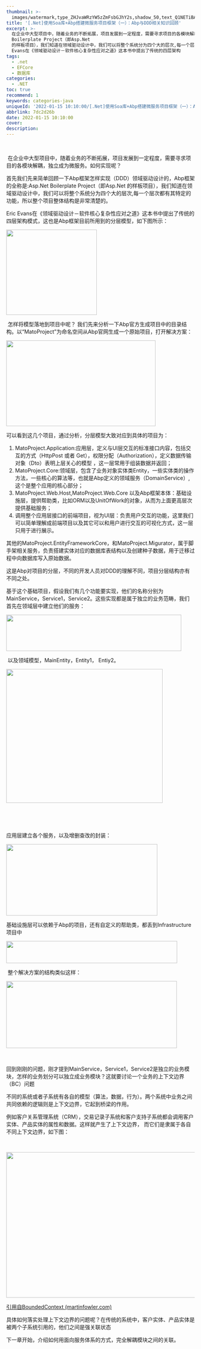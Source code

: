 ```yaml
---
thumbnail: >-
  images/watermark,type_ZHJvaWRzYW5zZmFsbGJhY2s,shadow_50,text_Q1NETiBA5p6X5pmTbHg=,size_20,color_FFFFFF,t_70,g_se,x_16
title: '[.Net]使用Soa库+Abp搭建微服务项目框架（一）：Abp与DDD相关知识回顾'
excerpt: >-
  在企业中大型项目中，随着业务的不断拓展，项目发展到一定程度，需要寻求项目的各模块解耦，独立成为微服务。如何实现呢？首先我们先来简单回顾一下Abp框架怎样实现（DDD）领域驱动设计的，Abp框架的全称是:Asp.Net
  Boilerplate Project（即Asp.Net
  的样板项目），我们知道在领域驱动设计中，我们可以将整个系统分为四个大的层次,每一个层次都有其特定的功能，所以整个项目整体结构是非常清楚的。Eric
  Evans在《领域驱动设计－软件核心复杂性应对之道》这本书中提出了传统的四层架构
tags:
  - .net
  - EFCore
  - 数据库
categories:
  - .NET
toc: true
recommend: 1
keywords: categories-java
uniqueId: '2022-01-15 10:10:00/[.Net]使用Soa库+Abp搭建微服务项目框架（一）：Abp与DDD相关知识回顾.html'
abbrlink: 7dc2d26b
date: 2022-01-15 10:10:00
cover:
description:
---
```

<p><span data-cke-copybin-start="1"><span data-cke-copybin-start="1">​</span></span></p><p><span id="cke_bm_749S"> 在企业中大型项目中，随着业务的不断拓展，项目发展到一定程度，需要寻求项目的各模块解耦，独立成为微服务。如何实现呢？</span></p><p>首先我们先来简单回顾一下Abp框架怎样实现（DDD）领域驱动设计的，Abp框架的全称是:Asp.Net Boilerplate Project（即Asp.Net 的样板项目），我们知道在领域驱动设计中，我们可以将整个系统分为四个大的层次,每一个层次都有其特定的功能，所以整个项目整体结构是非常清楚的。</p><p>Eric Evans在《领域驱动设计－软件核心复杂性应对之道》这本书中提出了传统的四层架构模式，这也是Abp框架目前所用到的分层模型，如下图所示：</p><p><span class="cke_widget_wrapper cke_widget_inline cke_widget_image cke_image_nocaption cke_widget_selected" data-cke-display-name="图像" data-cke-filter="off" data-cke-widget-id="10" data-cke-widget-wrapper="1"><img alt="" class="cke_widget_element" data-cke-saved-src="https://img2023.cnblogs.com/blog/644861/202310/644861-20231022165551601-1849896831.png" data-cke-widget-data="%7B%22hasCaption%22%3Afalse%2C%22src%22%3A%22https%3A%2F%2Fimg-blog.csdnimg.cn%2Fec692b00b3174049a38c8b2754a78ee6.png%3Fx-oss-process%3Dimage%2Fwatermark%2Ctype_ZHJvaWRzYW5zZmFsbGJhY2s%2Cshadow_50%2Ctext_Q1NETiBA5p6X5pmTbHg%3D%2Csize_17%2Ccolor_FFFFFF%2Ct_70%2Cg_se%2Cx_16%22%2C%22alt%22%3A%22%22%2C%22width%22%3A%22242%22%2C%22height%22%3A%22228%22%2C%22lock%22%3Atrue%2C%22align%22%3A%22none%22%2C%22classes%22%3Anull%7D" data-cke-widget-keep-attr="0" data-cke-widget-upcasted="1" data-widget="image" height="228" src="644861-20231022165551601-1849896831.png" width="242"/></span></p><p> 怎样将模型落地到项目中呢？ 我们先来分析一下Abp官方生成项目中的目录结构。以“MatoProject”为命名空间从Abp官网生成一个原始项目，打开解决方案：</p><p><span class="cke_widget_wrapper cke_widget_inline cke_widget_image cke_image_nocaption cke_widget_selected" data-cke-display-name="图像" data-cke-filter="off" data-cke-widget-id="9" data-cke-widget-wrapper="1"><img alt="" class="cke_widget_element" data-cke-saved-src="https://img2023.cnblogs.com/blog/644861/202310/644861-20231022165551559-397570851.png" data-cke-widget-data="%7B%22hasCaption%22%3Afalse%2C%22src%22%3A%22https%3A%2F%2Fimg-blog.csdnimg.cn%2F53b38aa04f1441ecb874667732f0861b.png%3Fx-oss-process%3Dimage%2Fwatermark%2Ctype_ZHJvaWRzYW5zZmFsbGJhY2s%2Cshadow_50%2Ctext_Q1NETiBA5p6X5pmTbHg%3D%2Csize_15%2Ccolor_FFFFFF%2Ct_70%2Cg_se%2Cx_16%22%2C%22alt%22%3A%22%22%2C%22width%22%3A%22399%22%2C%22height%22%3A%22229%22%2C%22lock%22%3Atrue%2C%22align%22%3A%22none%22%2C%22classes%22%3Anull%7D" data-cke-widget-keep-attr="0" data-cke-widget-upcasted="1" data-widget="image" height="229" src="644861-20231022165551559-397570851.png" width="399"/></span></p><p>可以看到这几个项目，通过分析，分层模型大致对应到具体的项目为：</p><ol>
<li>MatoProject.Application:应用层，定义与UI层交互的标准接口内容，包括交互的方式（HttpPost 或者 Get），权限分配（Authorization），定义数据传输对象（Dto）表明上层关心的模型 ，这一层常用于组装数据并返回；</li>
<li>MatoProject.Core:领域层，包含了业务对象实体类Entity，一些实体类的操作方法，一些核心的算法等，也就是Abp定义的领域服务（DomainService）,这个是整个应用的核心部分；</li>
<li>MatoProject.Web.Host,MatoProject.Web.Core 以及Abp框架本体：基础设施层，提供帮助类，比如ORM以及UnitOfWork的对象，从而为上面更高层次提供基础服务；</li>
<li>调用整个应用层接口的前端项目，视为UI层：负责用户交互的功能，这里我们可以简单理解成前端项目以及其它可以和用户进行交互的可视化方式，这一层只用于进行展示。</li>
</ol><p>其他的MatoProject.EntityFrameworkCore，和MatoProject.Migurator，属于脚手架相关服务，负责搭建实体对应的数据库表结构以及创建种子数据，用于迁移过程中向数据库写入原始数据。</p><p>这是Abp对项目的分层，不同的开发人员对DDD的理解不同，项目分层结构亦有不同之处。</p><p>基于这个基础项目，假设我们有几个功能要实现，他们的名称分别为MainService，Service1，Service2。这些实现都是属于独立的业务范畴，我们首先在领域层中建立他们的服务：</p><p><span class="cke_widget_wrapper cke_widget_inline cke_widget_image cke_image_nocaption cke_widget_selected" data-cke-display-name="图像" data-cke-filter="off" data-cke-widget-id="8" data-cke-widget-wrapper="1"><img alt="" class="cke_widget_element" data-cke-saved-src="https://img2023.cnblogs.com/blog/644861/202310/644861-20231022165551477-598256428.png" data-cke-widget-data="%7B%22hasCaption%22%3Afalse%2C%22src%22%3A%22https%3A%2F%2Fimg-blog.csdnimg.cn%2F90151127ea9b4bf382fd4d392fed6ce2.png%3Fx-oss-process%3Dimage%2Fwatermark%2Ctype_ZHJvaWRzYW5zZmFsbGJhY2s%2Cshadow_50%2Ctext_Q1NETiBA5p6X5pmTbHg%3D%2Csize_18%2Ccolor_FFFFFF%2Ct_70%2Cg_se%2Cx_16%22%2C%22alt%22%3A%22%22%2C%22width%22%3A%22468%22%2C%22height%22%3A%2297%22%2C%22lock%22%3Atrue%2C%22align%22%3A%22none%22%2C%22classes%22%3Anull%7D" data-cke-widget-keep-attr="0" data-cke-widget-upcasted="1" data-widget="image" height="97" src="644861-20231022165551477-598256428.png" width="468"/></span></p><p> 以及领域模型，MainEntity，Entity1， Entiy2。</p><p><span class="cke_widget_wrapper cke_widget_inline cke_widget_image cke_image_nocaption cke_widget_selected" data-cke-display-name="图像" data-cke-filter="off" data-cke-widget-id="7" data-cke-widget-wrapper="1"><img alt="" class="cke_widget_element" data-cke-saved-src="https://img2023.cnblogs.com/blog/644861/202310/644861-20231022165551730-695885540.png" data-cke-widget-data="%7B%22hasCaption%22%3Afalse%2C%22src%22%3A%22https%3A%2F%2Fimg-blog.csdnimg.cn%2F65d52371713044b39b278e6e111359d7.png%3Fx-oss-process%3Dimage%2Fwatermark%2Ctype_ZHJvaWRzYW5zZmFsbGJhY2s%2Cshadow_50%2Ctext_Q1NETiBA5p6X5pmTbHg%3D%2Csize_16%2Ccolor_FFFFFF%2Ct_70%2Cg_se%2Cx_16%22%2C%22alt%22%3A%22%22%2C%22width%22%3A%22418%22%2C%22height%22%3A%22358%22%2C%22lock%22%3Atrue%2C%22align%22%3A%22none%22%2C%22classes%22%3Anull%7D" data-cke-widget-keep-attr="0" data-cke-widget-upcasted="1" data-widget="image" height="358" src="644861-20231022165551730-695885540.png" width="418"/></span></p><p> </p><p> </p><p>应用层建立各个服务，以及增删查改的封装：</p><p><span class="cke_widget_wrapper cke_widget_inline cke_widget_image cke_image_nocaption cke_widget_selected" data-cke-display-name="图像" data-cke-filter="off" data-cke-widget-id="5" data-cke-widget-wrapper="1"><img alt="" class="cke_widget_element" data-cke-saved-src="https://img2023.cnblogs.com/blog/644861/202310/644861-20231022165551675-920235953.png" data-cke-widget-data="%7B%22hasCaption%22%3Afalse%2C%22src%22%3A%22https%3A%2F%2Fimg-blog.csdnimg.cn%2F2fb11c77acec4d45afc07b62c13b0dde.png%3Fx-oss-process%3Dimage%2Fwatermark%2Ctype_ZHJvaWRzYW5zZmFsbGJhY2s%2Cshadow_50%2Ctext_Q1NETiBA5p6X5pmTbHg%3D%2Csize_16%2Ccolor_FFFFFF%2Ct_70%2Cg_se%2Cx_16%22%2C%22alt%22%3A%22%22%2C%22width%22%3A%22404%22%2C%22height%22%3A%22191%22%2C%22lock%22%3Atrue%2C%22align%22%3A%22none%22%2C%22classes%22%3Anull%7D" data-cke-widget-keep-attr="0" data-cke-widget-upcasted="1" data-widget="image" height="191" src="644861-20231022165551675-920235953.png" width="404"/></span></p><p>基础设施层可以依赖于Abp的项目，还有自定义的帮助类，都丢到Infrastructure项目中 </p><p><span class="cke_widget_wrapper cke_widget_inline cke_widget_image cke_image_nocaption cke_widget_selected" data-cke-display-name="图像" data-cke-filter="off" data-cke-widget-id="4" data-cke-widget-wrapper="1"><img alt="" class="cke_widget_element" data-cke-saved-src="https://img2023.cnblogs.com/blog/644861/202310/644861-20231022165551595-1025605869.png" data-cke-widget-data="%7B%22hasCaption%22%3Afalse%2C%22src%22%3A%22https%3A%2F%2Fimg-blog.csdnimg.cn%2Fd7b35c6dc13f4f41b0063a8012ce8fb3.png%3Fx-oss-process%3Dimage%2Fwatermark%2Ctype_ZHJvaWRzYW5zZmFsbGJhY2s%2Cshadow_50%2Ctext_Q1NETiBA5p6X5pmTbHg%3D%2Csize_18%2Ccolor_FFFFFF%2Ct_70%2Cg_se%2Cx_16%22%2C%22alt%22%3A%22%22%2C%22width%22%3A%22457%22%2C%22height%22%3A%2259%22%2C%22lock%22%3Atrue%2C%22align%22%3A%22none%22%2C%22classes%22%3Anull%7D" data-cke-widget-keep-attr="0" data-cke-widget-upcasted="1" data-widget="image" height="59" src="644861-20231022165551595-1025605869.png" width="457"/></span></p><p> 整个解决方案的结构类似这样：</p><p><span class="cke_widget_wrapper cke_widget_inline cke_widget_image cke_image_nocaption cke_widget_selected" data-cke-display-name="图像" data-cke-filter="off" data-cke-widget-id="3" data-cke-widget-wrapper="1"><img alt="" class="cke_widget_element" data-cke-saved-src="https://img2023.cnblogs.com/blog/644861/202310/644861-20231022165551542-1872096347.png" data-cke-widget-data="%7B%22hasCaption%22%3Afalse%2C%22src%22%3A%22https%3A%2F%2Fimg-blog.csdnimg.cn%2F2568b7ff1bf642e3912c9119a99b5d49.png%3Fx-oss-process%3Dimage%2Fwatermark%2Ctype_ZHJvaWRzYW5zZmFsbGJhY2s%2Cshadow_50%2Ctext_Q1NETiBA5p6X5pmTbHg%3D%2Csize_18%2Ccolor_FFFFFF%2Ct_70%2Cg_se%2Cx_16%22%2C%22alt%22%3A%22%22%2C%22width%22%3A%22456%22%2C%22height%22%3A%22179%22%2C%22lock%22%3Atrue%2C%22align%22%3A%22none%22%2C%22classes%22%3Anull%7D" data-cke-widget-keep-attr="0" data-cke-widget-upcasted="1" data-widget="image" height="179" src="644861-20231022165551542-1872096347.png" width="456"/></span></p><p> </p><p>回到刚刚的问题，刚才提到MainService，Service1，Service2是独立的业务模块，怎样的业务划分可以独立成业务模块？这就要讨论一个业务的上下文边界（BC）问题</p><p>不同的系统或者子系统有各自的模型（算法，数据，行为）。两个系统中业务之间共同依赖的逻辑则是上下文边界，它起到桥梁的作用。</p><p>例如客户关系管理系统（CRM），交易记录子系统和客户支持子系统都会调用客户实体、产品实体的属性和数据。这样就产生了上下文边界， 而它们是隶属于各自不同上下文边界，如下图：</p><p> </p><p><span class="cke_widget_wrapper cke_widget_inline cke_widget_image cke_image_nocaption cke_widget_selected" data-cke-display-name="图像" data-cke-filter="off" data-cke-widget-id="2" data-cke-widget-wrapper="1"><img alt="" class="cke_widget_element" data-cke-saved-src="https://img2023.cnblogs.com/blog/644861/202310/644861-20231022165551612-841134050.png" data-cke-widget-data="%7B%22hasCaption%22%3Afalse%2C%22src%22%3A%22https%3A%2F%2Fimg-blog.csdnimg.cn%2F37e8a59faa274c7fa95d3310ef68ab6f.png%3Fx-oss-process%3Dimage%2Fwatermark%2Ctype_ZHJvaWRzYW5zZmFsbGJhY2s%2Cshadow_50%2Ctext_Q1NETiBA5p6X5pmTbHg%3D%2Csize_20%2Ccolor_FFFFFF%2Ct_70%2Cg_se%2Cx_16%22%2C%22alt%22%3A%22%22%2C%22width%22%3A%22644%22%2C%22height%22%3A%22389%22%2C%22lock%22%3Atrue%2C%22align%22%3A%22none%22%2C%22classes%22%3Anull%7D" data-cke-widget-keep-attr="0" data-cke-widget-upcasted="1" data-widget="image" height="389" src="644861-20231022165551612-841134050.png" width="644"/></span></p><p><span class="cke_widget_wrapper cke_widget_inline cke_widget_csdnlink cke_widget_selected" data-cke-display-name="a" data-cke-filter="off" data-cke-widget-id="1" data-cke-widget-wrapper="1"><a class="cke_widget_editable cke_widget_element" data-cke-enter-mode="2" data-cke-saved-href="https://martinfowler.com/bliki/BoundedContext.html" data-cke-widget-data="%7B%22url%22%3A%22https%3A%2F%2Fmartinfowler.com%2Fbliki%2FBoundedContext.html%22%2C%22text%22%3A%22%E5%BC%95%E7%94%A8%E8%87%AA%22%2C%22desc%22%3A%22%22%2C%22icon%22%3A%22https%3A%2F%2Fcsdnimg.cn%2Frelease%2Fblog_editor_html%2Frelease1.9.2%2Fckeditor%2Fplugins%2FCsdnLink%2Ficons%2Ficon-default.png%3Ft%3DL9C2%22%2C%22isCard%22%3Afalse%2C%22hasResquest%22%3Atrue%2C%22iconDefault%22%3A%22https%3A%2F%2Fcsdnimg.cn%2Frelease%2Fblog_editor_html%2Frelease1.9.7%2Fckeditor%2Fplugins%2FCsdnLink%2Ficons%2Ficon-default.png%3Ft%3DLBL2%22%2C%22id%22%3A%22FmXegA-1642212440348%22%2C%22classes%22%3Anull%7D" data-cke-widget-editable="text" data-cke-widget-keep-attr="0" data-cke-widget-upcasted="1" data-link-icon="https://csdnimg.cn/release/blog_editor_html/release1.9.2/ckeditor/plugins/CsdnLink/icons/icon-default.png?t=L9C2" data-link-title="引用自" data-widget="csdnlink" href="https://martinfowler.com/bliki/BoundedContext.html" title="引用自">引用自</a><span class="cke_widget_wrapper cke_widget_inline cke_widget_csdnlink cke_widget_selected" data-cke-display-name="a" data-cke-filter="off" data-cke-widget-id="0" data-cke-widget-wrapper="1"><a class="cke_widget_editable cke_widget_element" data-cke-enter-mode="2" data-cke-saved-href="https://martinfowler.com/bliki/BoundedContext.html" data-cke-widget-data="%7B%22url%22%3A%22https%3A%2F%2Fmartinfowler.com%2Fbliki%2FBoundedContext.html%22%2C%22text%22%3A%22BoundedContext%20(martinfowler.com)%22%2C%22desc%22%3A%22%22%2C%22icon%22%3A%22https%3A%2F%2Fcsdnimg.cn%2Frelease%2Fblog_editor_html%2Frelease1.9.2%2Fckeditor%2Fplugins%2FCsdnLink%2Ficons%2Ficon-default.png%3Ft%3DL9C2%22%2C%22isCard%22%3Afalse%2C%22hasResquest%22%3Atrue%2C%22iconDefault%22%3A%22https%3A%2F%2Fcsdnimg.cn%2Frelease%2Fblog_editor_html%2Frelease1.9.7%2Fckeditor%2Fplugins%2FCsdnLink%2Ficons%2Ficon-default.png%3Ft%3DLBL2%22%2C%22id%22%3A%22BVvK9F-1642212440347%22%2C%22classes%22%3Anull%7D" data-cke-widget-editable="text" data-cke-widget-keep-attr="0" data-cke-widget-upcasted="1" data-link-icon="https://csdnimg.cn/release/blog_editor_html/release1.9.2/ckeditor/plugins/CsdnLink/icons/icon-default.png?t=L9C2" data-link-title="BoundedContext (martinfowler.com)" data-widget="csdnlink" href="https://martinfowler.com/bliki/BoundedContext.html" title="BoundedContext (martinfowler.com)">BoundedContext (martinfowler.com)</a></span></span></p><p>具体如何落实处理上下文边界的问题呢？在传统的系统中，客户实体、产品实体是被两个子系统引用的，他们之间是强关联状态</p><p>下一章开始，介绍如何用面向服务体系的方式，完全解耦模块之间的关联。</p><p><span data-cke-copybin-start="1"><span data-cke-copybin-end="1">​</span></span></p>